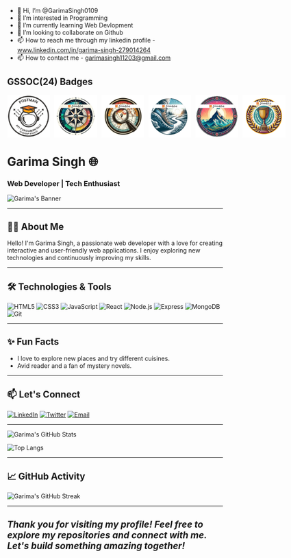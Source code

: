 - 👋 Hi, I’m @GarimaSingh0109
- 👀 I’m interested in Programming
- 🌱 I’m currently learning Web Devlopment
- 💞️ I’m looking to collaborate on Github
- 📫 How to reach me through my linkedin profile - www.linkedin.com/in/garima-singh-279014264
- 📫 How to contact me  - garimasingh11203@gmail.com

<!---
GarimaSingh0109/GarimaSingh0109 is a ✨ special ✨ repository because its `README.md` (this file) appears on your GitHub profile.
You can click the Preview link to take a look at your changes.
--->
## GSSOC(24) Badges 
<div style='display:flex; align-items:center; gap: 10px;' align='center'>
<img src="https://raw.githubusercontent.com/girlscript/gssoc-website-new/main/public/badges/postman.png" width="100px" height="100px" />
  <img src="https://github.com/girlscript/gssoc-website-new/blob/main/public/badges/1.png" width="100px" height="100px" />
  <img src="https://github.com/girlscript/gssoc-website-new/blob/main/public/badges/2.png" width="100px" height="100px" />
  <img src="https://github.com/girlscript/gssoc-website-new/blob/main/public/badges/3.png" width="100px" height="100px" />
  <img src="https://github.com/girlscript/gssoc-website-new/blob/main/public/badges/4.png" width="100px" height="100px" />
  <img src="https://github.com/girlscript/gssoc-website-new/blob/main/public/badges/5.png" width="100px" height="100px" />
</div>



# Garima Singh 🌐
### Web Developer | Tech Enthusiast

![Garima's Banner](https://media.licdn.com/dms/image/v2/D4D16AQFSZ6OgZIy4Jw/profile-displaybackgroundimage-shrink_350_1400/profile-displaybackgroundimage-shrink_350_1400/0/1699613311813?e=1729123200&v=beta&t=GYgp8QR0ID3nhSSd9jAXyMsRiieLuhTg-mAGs7Ozh-I)

---

## 👩‍💻 About Me

Hello! I'm Garima Singh, a passionate web developer with a love for creating interactive and user-friendly web applications. I enjoy exploring new technologies and continuously improving my skills.

---

## 🛠️ Technologies & Tools

![HTML5](https://img.shields.io/badge/-HTML5-E34F26?style=flat&logo=html5&logoColor=white)
![CSS3](https://img.shields.io/badge/-CSS3-1572B6?style=flat&logo=css3&logoColor=white)
![JavaScript](https://img.shields.io/badge/-JavaScript-F7DF1E?style=flat&logo=javascript&logoColor=black)
![React](https://img.shields.io/badge/-React-61DAFB?style=flat&logo=react&logoColor=black)
![Node.js](https://img.shields.io/badge/-Node.js-339933?style=flat&logo=node.js&logoColor=white)
![Express](https://img.shields.io/badge/-Express-000000?style=flat&logo=express&logoColor=white)
![MongoDB](https://img.shields.io/badge/-MongoDB-47A248?style=flat&logo=mongodb&logoColor=white)
![Git](https://img.shields.io/badge/-Git-F05032?style=flat&logo=git&logoColor=white)

---
<!--

## 🚀 Projects

### [Project Name 1](https://github.com/GarimaSingh/project1)
A brief description of the project, its purpose, and the technologies used.

### [Project Name 2](https://github.com/GarimaSingh/project2)
A brief description of the project, its purpose, and the technologies used.

---

## 🌟 Achievements

- **Achievement 1**: Description of the achievement.
- **Achievement 2**: Description of the achievement.

--->

## ✨ Fun Facts

- I love to explore new places and try different cuisines.
- Avid reader and a fan of mystery novels.

---

## 📫 Let's Connect

[![LinkedIn](https://img.shields.io/badge/LinkedIn-0A66C2?style=flat&logo=linkedin&logoColor=white)](https://www.linkedin.com/in/garima-singh/)
[![Twitter](https://img.shields.io/badge/Twitter-1DA1F2?style=flat&logo=twitter&logoColor=white)](https://twitter.com/garima_singh)
[![Email](https://img.shields.io/badge/Email-D14836?style=flat&logo=gmail&logoColor=white)](mailto:garima@example.com)

---

![Garima's GitHub Stats](https://github-readme-stats.vercel.app/api?username=GarimaSingh&show_icons=true&theme=radical)

![Top Langs](https://github-readme-stats.vercel.app/api/top-langs/?username=GarimaSingh&layout=compact&theme=radical)

---

## 📈 GitHub Activity

![Garima's GitHub Streak](https://github-readme-streak-stats.herokuapp.com/?user=GarimaSingh&theme=radical)

---

*Thank you for visiting my profile! Feel free to explore my repositories and connect with me. Let's build something amazing together!*
-----
